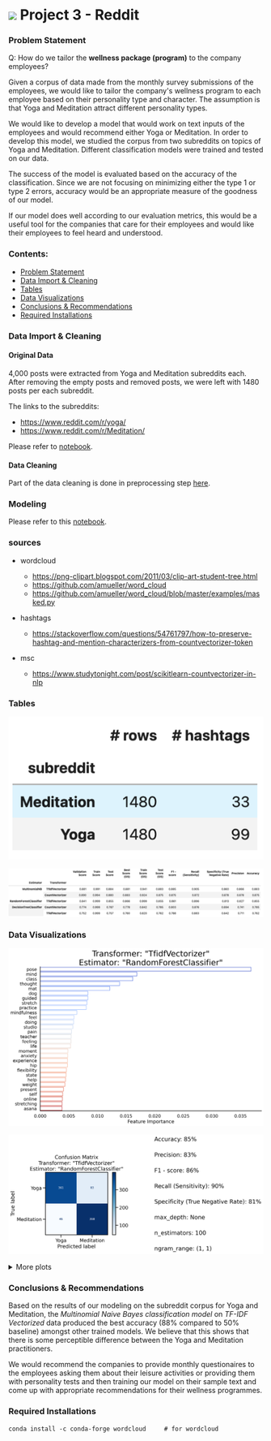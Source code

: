 # ![](https://ga-dash.s3.amazonaws.com/production/assets/logo-9f88ae6c9c3871690e33280fcf557f33.png) Project 3 - Reddit

### Problem Statement

Q: How do we tailor the __wellness package (program)__ to the company employees?

Given a corpus of data made from the monthly survey submissions of the employees, we would like to tailor the company's wellness program to each employee based on their personality type and character. The assumption is that Yoga and Meditation attract different personality types.

We would like to develop a model that would work on text inputs of the employees and would recommend either Yoga or Meditation. In order to develop this model, we studied the corpus from two subreddits on topics of Yoga and Meditation. Different classification models were trained and tested on our data.

The success of the model is evaluated based on the accuracy of the classification. Since we are not focusing on minimizing either the type 1 or type 2 errors, accuracy would be an appropriate measure of the goodness of our model.

If our model does well according to our evaluation metrics, this would be a useful tool for the companies that care for their employees and would like their employees to feel heard and understood.



  
### Contents:
- [Problem Statement](#Problem-Statement)
- [Data Import & Cleaning](#Data-Import-and-Cleaning)
- [Tables](#Tables)
- [Data Visualizations](#Visualize-the-Data)
- [Conclusions & Recommendations](#Conclusions-Recommendations)
- [Required Installations](#Required-Installations)



### Data Import & Cleaning


#### Original Data

4,000 posts were extracted from Yoga and Meditation subreddits each. After removing the empty posts and removed posts, we were left with 1480 posts per each subreddit.

The links to the subreddits:

- https://www.reddit.com/r/yoga/
- https://www.reddit.com/r/Meditation/

Please refer to [notebook](./code/01_Fetch_Clean_Data.ipynb).

#### Data Cleaning

Part of the data cleaning is done in preprocessing step [here](./code/02_Modeling.ipynb).


### Modeling

Please refer to this [notebook](./code/02_Modeling.ipynb).


### sources

- wordcloud
    - https://png-clipart.blogspot.com/2011/03/clip-art-student-tree.html
    - https://github.com/amueller/word_cloud
    - https://github.com/amueller/word_cloud/blob/master/examples/masked.py

- hashtags
    - https://stackoverflow.com/questions/54761797/how-to-preserve-hashtag-and-mention-characterizers-from-countvectorizer-token
- msc
    - https://www.studytonight.com/post/scikitlearn-countvectorizer-in-nlp



### Tables


![hashtag_table](./presentation/images/hashtag_table.png)

![model summary](./presentation/images/model_summary_new.png)

### Data Visualizations



![Feature Importance](./presentation/images/feature_importance_TfidfVectorizer_RandomForestClassifier.png)

![Confusion Matrix](./presentation/images/confusion_matrix_TfidfVectorizer_RandomForestClassifier.png)

<details>
    <summary markdown="span">More plots</summary>
 
![Character Count Distribution](./presentation/images/character_word_count_dist_title_content.png)
    
![Top Occurring Words](./presentation/images/all_top_occurring_CountVectorizer_ngram_2_2.png)
    
For more plots, please refer to the [presentation slides.](./presentation/Project_3_presentation_Azin.pdf)
    
</details>


### Conclusions & Recommendations
   
Based on the results of our modeling on the subreddit corpus for Yoga and Meditation, the _Multinomial Naive Bayes classification model_ on  _TF-IDF Vectorized_ data produced the best accuracy (88% compared to 50% baseline) amongst other trained models. We believe that this shows that there is some perceptible difference between the Yoga and Meditation practitioners.

We would recommend the companies to provide monthly questionaires to the employees asking them about their leisure activities or providing them with personality tests and then training our model on their sample text and come up with appropriate recommendations for their wellness programmes.



### Required Installations


```
conda install -c conda-forge wordcloud     # for wordcloud
```

